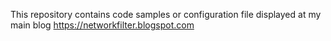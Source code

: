 This repository contains code samples or configuration file displayed at my main blog https://networkfilter.blogspot.com
